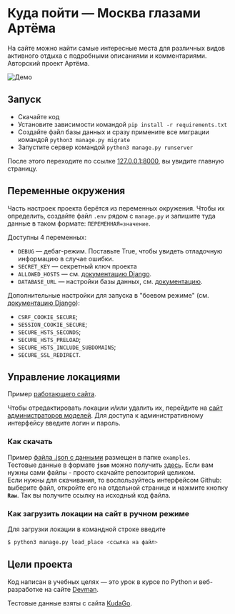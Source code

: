 # Куда пойти — Москва глазами Артёма

На сайте можно найти самые интересные места для различных видов активного отдыха 
с подробными описаниями и комментариями. Авторский проект Артёма.

![Демо](https://github.com/devmanorg/where-to-go-frontend/blob/master/.gitbook/assets/site.png)

## Запуск

- Скачайте код
- Установите зависимости командой `pip install -r requirements.txt`
- Создайте файл базы данных и сразу примените все миграции командой `python3 manage.py migrate`
- Запустите сервер командой `python3 manage.py runserver`

После этого переходите по ссылке [127.0.0.1:8000](http://127.0.0.1:8000), вы увидите главную страницу.

## Переменные окружения

Часть настроек проекта берётся из переменных окружения. Чтобы их определить, создайте файл `.env` рядом с `manage.py` и запишите туда данные в таком формате: `ПЕРЕМЕННАЯ=значение`.

Доступны 4 переменных:
- `DEBUG` — дебаг-режим. Поставьте True, чтобы увидеть отладочную информацию в случае ошибки.
- `SECRET_KEY` — секретный ключ проекта
- `ALLOWED_HOSTS` — см. [документацию Django](https://docs.djangoproject.com/en/4.2/ref/settings/#allowed-hosts).
- `DATABASE_URL` — настройки базы данных, см. [документацию](https://github.com/jazzband/dj-database-url).

Дополнительные настройки для запуска в "боевом режиме" (см. [документацию Django](https://docs.djangoproject.com/en/4.2/ref/settings/)):
- `CSRF_COOKIE_SECURE`;
- `SESSION_COOKIE_SECURE`;
- `SECURE_HSTS_SECONDS`;
- `SECURE_HSTS_PRELOAD`;
- `SECURE_HSTS_INCLUDE_SUBDOMAINS`;
- `SECURE_SSL_REDIRECT`.


## Управление локациями

Пример [работающего сайта](https://prikur.pythonanywhere.com/).

Чтобы отредактировать локации и/или удалить их, перейдите на [сайт администраторов моделей](https://prikur.pythonanywhere.com/admin).
Для доступа к административному интерфейсу введите логин и пароль.

### Как скачать 
Пример [файла .json с данными](examples/roofs24.json) размещен в папке `examples`.\
Тестовые данные в формате **`json`** можно получить [здесь](https://github.com/devmanorg/where-to-go-frontend/tree/master/places).
Если вам нужны сами файлы - просто скачайте репозиторий целиком. \
Если нужны для скачивания, то воспользуйтесь интерфейсом Github: выберите файл, откройте его на отдельной странице и нажмите кнопку **`Raw`**. 
Так вы получите ссылку на исходный код файла.

### Как загрузить локации на сайт в ручном режиме

Для загрузки локации в командной строке введите
```bash
$ python3 manage.py load_place <ссылка на файл>
```

## Цели проекта

Код написан в учебных целях — это урок в курсе по Python и веб-разработке на сайте [Devman](https://dvmn.org).

Тестовые данные взяты с сайта [KudaGo](https://kudago.com).
